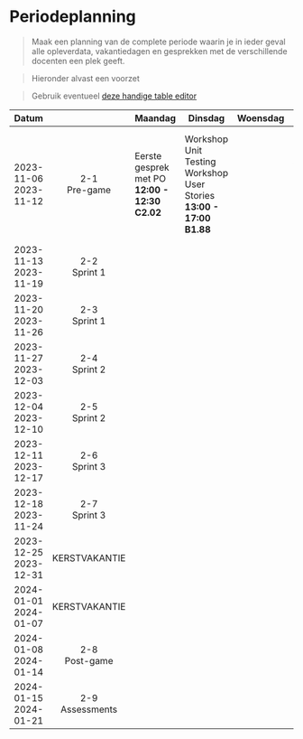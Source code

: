 # Periodeplanning

> Maak een planning van de complete periode waarin je in ieder geval alle opleverdata, vakantiedagen en gesprekken met de verschillende docenten een plek geeft.

> Hieronder alvast een voorzet

> Gebruik eventueel [deze handige table editor](https://www.tablesgenerator.com/markdown_tables)

| Datum                    |                    | Maandag                                       | Dinsdag                                                                    | Woensdag | Donderdag                                                    | Vrijdag                                      |
| ------------------------ | :----------------: | --------------------------------------------- | -------------------------------------------------------------------------- | -------- | ------------------------------------------------------------ | -------------------------------------------- |
| 2023-11-06<br>2023-11-12 |  2-1<br>Pre-game   | Eerste gesprek met PO **12:00 - 12:30 C2.02** | Workshop Unit Testing <br>Workshop User Stories<br>**13:00 - 17:00 B1.88** |          | DSU met Bart **09:30 - 9:45** <br>Workshop C4 \& Software Guidebook<br>**13:00 - 17:00 B1.88** | Sprint Planning <br> **09:45 - 10:45 C2.03** |
| 2023-11-13<br>2023-11-19 |  2-2<br>Sprint 1   |                                               |                                                                            |          |                                                              |                                              |
| 2023-11-20<br>2023-11-26 |  2-3<br>Sprint 1   |                                               |                                                                            |          |                                                              |                                              |
| 2023-11-27<br>2023-12-03 |  2-4<br>Sprint 2   |                                               |                                                                            |          |                                                              |                                              |
| 2023-12-04<br>2023-12-10 |  2-5<br>Sprint 2   |                                               |                                                                            |          |                                                              |                                              |
| 2023-12-11<br>2023-12-17 |  2-6<br>Sprint 3   |                                               |                                                                            |          |                                                              |                                              |
| 2023-12-18<br>2023-11-24 |  2-7<br>Sprint 3   |                                               |                                                                            |          |                                                              |                                              |
| 2023-12-25<br>2023-12-31 |   KERSTVAKANTIE    |                                               |                                                                            |          |                                                              |                                              |
| 2024-01-01<br>2024-01-07 |   KERSTVAKANTIE    |                                               |                                                                            |          |                                                              |                                              |
| 2024-01-08<br>2024-01-14 |  2-8<br>Post-game  |                                               |                                                                            |          |                                                              |                                              |
| 2024-01-15<br>2024-01-21 | 2-9<br>Assessments |                                               |                                                                            |          |                                                              |                                              |
